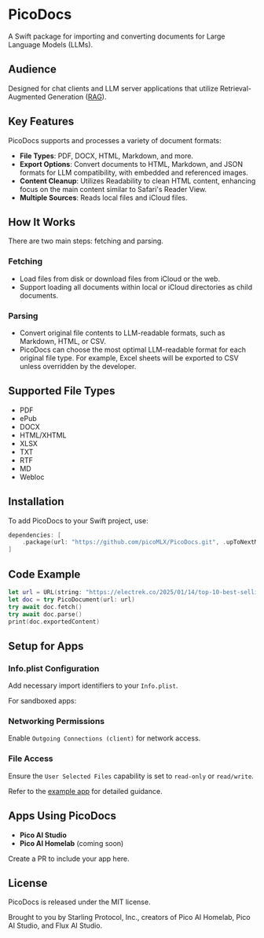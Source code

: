 # PicoDocs

A Swift package for importing and converting documents for Large Language Models (LLMs).

## Audience

Designed for chat clients and LLM server applications that utilize Retrieval-Augmented Generation ([RAG](https://blogs.nvidia.com/blog/what-is-retrieval-augmented-generation/)).

## Key Features

PicoDocs supports and processes a variety of document formats:
- **File Types**: PDF, DOCX, HTML, Markdown, and more.
- **Export Options**: Convert documents to HTML, Markdown, and JSON formats for LLM compatibility, with embedded and referenced images.
- **Content Cleanup**: Utilizes Readability to clean HTML content, enhancing focus on the main content similar to Safari's Reader View.
- **Multiple Sources**: Reads local files and iCloud files.

## How It Works

There are two main steps: fetching and parsing.

### Fetching
- Load files from disk or download files from iCloud or the web.
- Support loading all documents within local or iCloud directories as child documents.

### Parsing
- Convert original file contents to LLM-readable formats, such as Markdown, HTML, or CSV.
- PicoDocs can choose the most optimal LLM-readable format for each original file type. For example, Excel sheets will be exported to CSV unless overridden by the developer.

## Supported File Types

- PDF
- ePub
- DOCX
- HTML/XHTML
- XLSX
- TXT
- RTF
- MD
- Webloc

## Installation

To add PicoDocs to your Swift project, use:

```swift
dependencies: [
    .package(url: "https://github.com/picoMLX/PicoDocs.git", .upToNextMajor(from: "1.0.0"))
]
```

## Code Example

```swift
let url = URL(string: "https://electrek.co/2025/01/14/top-10-best-selling-evs-us-2024/")!
let doc = try PicoDocument(url: url)
try await doc.fetch()
try await doc.parse()
print(doc.exportedContent)
```

## Setup for Apps

### Info.plist Configuration
Add necessary import identifiers to your `Info.plist`.

For sandboxed apps:

### Networking Permissions
Enable `Outgoing Connections (client)` for network access.

### File Access
Ensure the `User Selected Files` capability is set to `read-only` or `read/write`.

Refer to the [example app](PicoDocsExample/) for detailed guidance.

## Apps Using PicoDocs

- **Pico AI Studio**
- **Pico AI Homelab** (coming soon)

Create a PR to include your app here.

## License

PicoDocs is released under the MIT license.

Brought to you by Starling Protocol, Inc., creators of Pico AI Homelab, Pico AI Studio, and Flux AI Studio.
